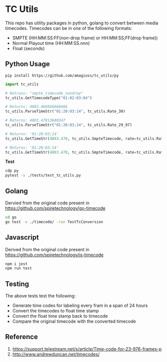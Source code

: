 

# TC Utils

This repo has utility packages in python, golang to convert between media timecodes. Timecodes
can be in one of the following formats:

- SMPTE (HH:MM:SS:FF(non-drop frame) or HH:MM:SS;FF(drop frame))
- Normal Playout time (HH:MM:SS.nnn)
- Float (seconds)


## Python Usage

`pip install https://github.com/amagioss/tc_utils/py`

```python
import tc_utils

# Retruns: "smpte_timecode_nondrop"
tc_utils.GetTimecodeType("01:02:03:04")

# Returns: 4803.466666666666
tc_utils.ParseTimeStr("01:20:03:14", tc_utils.Rate_30)

# Returns: 4803.47013680347
tc_utils.ParseTimeStr("01:20:03;14", tc_utils.Rate_29_97)

# Returns: '01:20:03;14'
tc_utils.GetTimeStr(4803.470, tc_utils.SmpteTimecode, rate=tc_utils.Rate_29_97)

# Returns: '01:20:03:14'
tc_utils.GetTimeStr(4803.470, tc_utils.SmpteTimecode, rate=tc_utils.Rate_30) 

```

**Test**

```bash
cdp py
pytest -s ./tests/test_tc_utils.py
```


## Golang

Dervied from the original code present in https://github.com/spiretechnology/go-timecode

```bash
cd go
go test -v ./timecode/ -run TestTcConversion
```

## Javascript

Derived from the original code present in https://github.com/spiretechnology/js-timecode

```bash
npm i jest
npm run test
```


## Testing

The above tests test the following:

- Generate time codes for labeling every fram in a span of 24 hours
- Convert the timecodes to float time stamp
- Convert the float time stamp back to timecode
- Compare the original timecode with the converted timecode


## Reference

1. https://support.telestream.net/s/article/Time-code-for-23-976-frames-p
2. http://www.andrewduncan.net/timecodes/ 